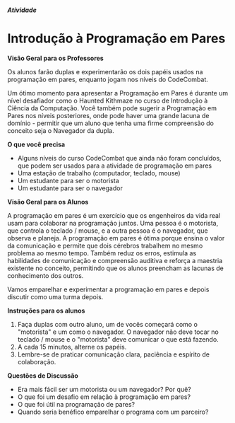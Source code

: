 ﻿##### Atividade
# Introdução à Programação em Pares

**Visão Geral para os Professores**

Os alunos farão duplas e experimentarão os dois papéis usados na programação em pares, enquanto jogam nos níveis do CodeCombat.

Um ótimo momento para apresentar a Programação em Pares é durante um nível desafiador como o Haunted Kithmaze no curso de Introdução à Ciência da Computação. Você também pode sugerir a Programação em Pares nos níveis posteriores, onde pode haver uma grande lacuna de domínio - permitir que um aluno que tenha uma firme compreensão do conceito seja o Navegador da dupla.

**O que você precisa**
* Alguns níveis do curso CodeCombat que ainda não foram concluídos, que podem ser usados para a atividade de programação em pares
* Uma estação de trabalho (computador, teclado, mouse)
* Um estudante para ser o motorista
* Um estudante para ser o navegador

**Visão Geral para os Alunos**


A programação em pares é um exercício que os engenheiros da vida real usam para colaborar na programação juntos. Uma pessoa é o motorista, que controla o teclado / mouse, e a outra pessoa é o navegador, que observa e planeja. A programação em pares é ótima porque ensina o valor da comunicação e permite que dois cérebros trabalhem no mesmo problema ao mesmo tempo. Também reduz os erros, estimula as habilidades de comunicação e compreensão auditiva e reforça a maestria existente no conceito, permitindo que os alunos preencham as lacunas de conhecimento dos outros.

Vamos emparelhar e experimentar a programação em pares e depois discutir como uma turma depois.

**Instruções para os alunos**

1. Faça duplas com outro aluno, um de vocês começará como o "motorista" e um como o navegador. O navegador não deve tocar no teclado / mouse e o "motorista" deve comunicar o que está fazendo.
1. A cada 15 minutos, alterne os papéis.
1. Lembre-se de praticar comunicação clara, paciência e espírito de colaboração.

**Questões de Discussão**
* Era mais fácil ser um motorista ou um navegador? Por quê?
* O que foi um desafio em relação à programação em pares?
* O que foi útil na programação de pares?
* Quando seria benéfico emparelhar o programa com um parceiro?
 
